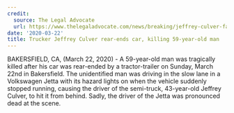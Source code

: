 ```yaml
---
credit:
  source: The Legal Advocate
  url: https://www.thelegaladvocate.com/news/breaking/jeffrey-culver-fatal-rear-end-crash-semi-truck-highway-99-bakersfield
date: '2020-03-22'
title: Trucker Jeffrey Culver rear-ends car, killing 59-year-old man
---
```

BAKERSFIELD, CA, (March 22, 2020) - A 59-year-old man was tragically killed after his car was rear-ended by a tractor-trailer on Sunday, March 22nd in Bakersfield.
The unidentified man was driving in the slow lane in a Volkswagen Jetta with its hazard lights on when the vehicle suddenly stopped running, causing the driver of the semi-truck, 43-year-old Jeffrey Culver, to hit it from behind. Sadly, the driver of the Jetta was pronounced dead at the scene.
